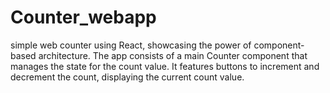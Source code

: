 # Counter_webapp
simple web counter using React, showcasing the power of component-based architecture. The app consists of a main Counter component that manages the state for the count value. It features buttons to increment and decrement the count, displaying the current count value.
